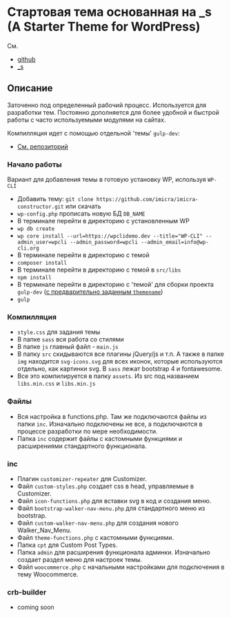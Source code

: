 # Стартовая тема основанная на _s (A Starter Theme for WordPress)

См.
- [github](https://github.com/automattic/_s)
- [_s](https://underscores.me/)

Описание
---------------

Заточенно под определенный рабочий процесс. Используется для разработки тем. Постоянно дополняется для более удобной и быстрой работы с часто используемыми модулями на сайтах.

Компилляция идет с помощью отдельной 'темы' `gulp-dev`:
- [См. репозиторий](https://github.com/imicra/gulp-dev)

### Начало работы

Вариант для добавления темы в готовую установку WP, используя `WP-CLI`

* Добавить тему: `git clone https://github.com/imicra/imicra-constructor.git` или скачать
* `wp-config.php` прописать новую БД `DB_NAME`
* В терминале перейти в директорию с установленным WP
* `wp db create`
* `wp core install --url=https://wpclidemo.dev --title="WP-CLI" --admin_user=wpcli --admin_password=wpcli --admin_email=info@wp-cli.org`
* В терминале перейти в директорию с темой
* `composer install`
* В терминале перейти в директорию с темой в `src/libs`
* `npm install`
* В терминале перейти в директорию с 'темой' для сборки проекта `gulp-dev` ([с предварительно заданным `themename`](https://github.com/imicra/gulp-dev))
* `gulp`

### Компилляция

* `style.css` для задания темы
* В папке `sass` вся работа со стилями
* В папке `js` главный файл - `main.js`
* В папку `src` скидываются все плагины jQuery/js и т.п. А также в папке `img` находится `svg-icons.svg` для всех иконок, которые используются отдельно, как картинки svg. В `sass` лежат bootstrap 4 и fontawesome.
* Все это компилируется в папку `assets`. Из src под названием `libs.min.css` и `libs.min.js`

### Файлы

* Вся настройка в functions.php. Там же подключаются файлы из папки `inc`. Изначально подключены не все, а подключаются в процессе разработки по мере необходимости.
* Папка `inc` содержит файлы с кастомными функциями и расширениями стандартного функционала.

### inc

* Плагин `customizer-repeater` для Customizer.
* Файл `custom-styles.php` создает css в head, управляемые в Customizer.
* Файл `icon-functions.php` для вставки svg в код и создания меню.
* Файл `bootstrap-walker-nav-menu.php` для стандартного меню из bootstrap.
* Файл `custom-walker-nav-menu.php` для создания нового Walker_Nav_Menu.
* Файл `theme-functions.php` с кастомными функциями.
* Папка `cpt` для Custom Post Types.
* Папка `admin` для расширения функционала админки. Изначально создает раздел меню для настроек темы.
* Файл `woocommerce.php` с начальными настройками для подключения в тему Woocommerce.

### crb-builder

* coming soon
